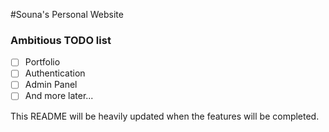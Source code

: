 #Souna's Personal Website

### Ambitious TODO list
- [ ] Portfolio
- [ ] Authentication
- [ ] Admin Panel
- [ ] And more later...

This README will be heavily updated when the features will be completed.